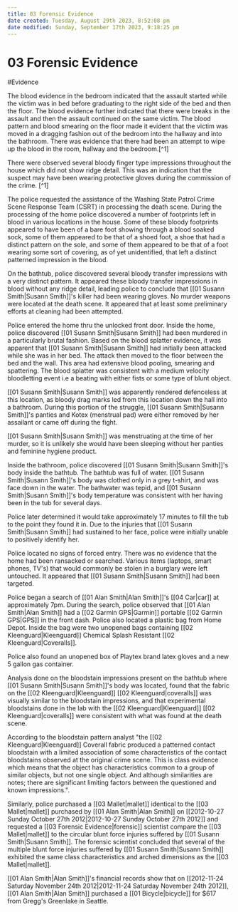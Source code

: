 ```yaml
---
title: 03 Forensic Evidence
date created: Tuesday, August 29th 2023, 8:52:08 pm
date modified: Sunday, September 17th 2023, 9:18:25 pm
---
```


# 03 Forensic Evidence

#Evidence 

The blood evidence in the bedroom indicated that the assault started while the victim was in bed before graduating to the right side of the bed and then the floor. The blood evidence further indicated that there were breaks in the assault and then the assault continued on the same victim. The blood pattern and blood smearing on the floor made it evident that the victim was moved in a dragging fashion out of the bedroom into the hallway and into the bathroom. There was evidence that there had been an attempt to wipe up the blood in the room, hallway and the bedroom.[^1]

There were observed several bloody finger type impressions throughout the house which did not show ridge detail. This was an indication that the suspect may have been wearing protective gloves during the commission of the crime. [^1]

The police requested the assistance of the Washing State Patrol Crime Scene Response Team (CSRT) in processing the death scene. During the processing of the home police discovered a number of footprints left in blood in various locations in the house. Some of these bloody footprints appeared to have been of a bare foot showing through a blood soaked sock, some of them appeared to be that of a shoed foot, a shoe that had a distinct pattern on the sole, and some of them appeared to be that of a foot wearing some sort of covering, as of yet unidentified, that left a distinct patterned impression in the blood.

On the bathtub, police discovered several bloody transfer impressions with a very distinct pattern. It appeared these bloody transfer impressions in blood without any ridge detail, leading police to conclude that [[01 Susann Smith|Susann Smith]]'s killer had been wearing gloves. No murder weapons were located at the death scene. It appeared that at least some preliminary efforts at cleaning had been attempted.

Police entered the home thru the unlocked front door. Inside the home, police discovered [[01 Susann Smith|Susann Smith]] had been murdered in a particularly brutal fashion. Based on the blood splatter evidence, it was apparent that [[01 Susann Smith|Susann Smith]] had initially been attacked while she was in her bed. The attack then moved to the floor between the bed and the wall. This area had extensive blood pooling, smearing and spattering. The blood splatter was consistent with a medium velocity bloodletting event i.e a beating with either fists or some type of blunt object.

[[01 Susann Smith|Susann Smith]] was apparently rendered defenceless at this location, as bloody drag marks led from this location down the hall into a bathroom. During this portion of the struggle, [[01 Susann Smith|Susann Smith]]'s panties and Kotex (menstrual pad) were either removed by her assailant or came off during the fight.

[[01 Susann Smith|Susann Smith]] was menstruating at the time of her murder, so it is unlikely she would have been sleeping without her panties and feminine hygiene product.

Inside the bathroom, police discovered [[01 Susann Smith|Susann Smith]]'s body inside the bathtub. The bathtub was full of water. [[01 Susann Smith|Susann Smith]]'s body was clothed only in a grey t-shirt, and was face down in the water. The bathwater was tepid, and [[01 Susann Smith|Susann Smith]]'s body temperature was consistent with her having been in the tub for several days.

Police later determined it would take approximately 17 minutes to fill the tub to the point they found it in. Due to the injuries that [[01 Susann Smith|Susann Smith]] had sustained to her face, police were initially unable to positively identify her.

Police located no signs of forced entry. There was no evidence that the home had been ransacked or searched. Various items (laptops, smart phones, TV's) that would commonly be stolen in a burglary were left untouched. It appeared that [[01 Susann Smith|Susann Smith]] had been targeted.

Police began a search of [[01 Alan Smith|Alan Smith]]'s [[04 Car|car]] at approximately 7pm. During the search, police observed that [[01 Alan Smith|Alan Smith]] had a [[02 Garmin GPS|Garmin]] portable [[02 Garmin GPS|GPS]] in the front dash. Police also located a plastic bag from Home Depot. Inside the bag were two unopened bags containing [[02 Kleenguard|Kleenguard]] Chemical Splash Resistant [[02 Kleenguard|Coveralls]].

Police also found an unopened box of Playtex brand latex gloves and a new 5 gallon gas container.

Analysis done on the bloodstain impressions present on the bathtub where [[01 Susann Smith|Susann Smith]]'s body was located, found that the fabric on the [[02 Kleenguard|Kleenguard]] [[02 Kleenguard|coveralls]] was visually similar to the bloodstain impressions, and that experimental bloodstains done in the lab with the [[02 Kleenguard|Kleenguard]] [[02 Kleenguard|coveralls]] were consistent with what was found at the death scene.

According to the bloodstain pattern analyst "the [[02 Kleenguard|Kleenguard]] Coverall fabric produced a patterned contact bloodstain with a limited association of some characteristics of the contact bloodstains observed at the original crime scene. This is class evidence which means that the object has characteristics common to a group of similar objects, but not one single object. And although similarities are notes; there are significant limiting factors between the questioned and known impressions.".

Similarly, police purchased a [[03 Mallet|mallet]] identical to the [[03 Mallet|mallet]] purchased by [[01 Alan Smith|Alan Smith]] on [[2012-10-27 Sunday October 27th 2012|2012-10-27 Sunday October 27th 2012]] and requested a [[03 Forensic Evidence|forensic]] scientist compare the [[03 Mallet|mallet]] to the circular blunt force injuries suffered by [[01 Susann Smith|Susann Smith]]. The forensic scientist concluded that several of the multiple blunt force injuries suffered by [[01 Susann Smith|Susann Smith]] exhibited the same class characteristics and arched dimensions as the [[03 Mallet|mallet]].

[[01 Alan Smith|Alan Smith]]'s financial records show that on [[2012-11-24 Saturday November 24th 2012|2012-11-24 Saturday November 24th 2012]], [[01 Alan Smith|Alan Smith]] purchased a [[01 Bicycle|bicycle]] for $617 from Gregg's Greenlake in Seattle.

